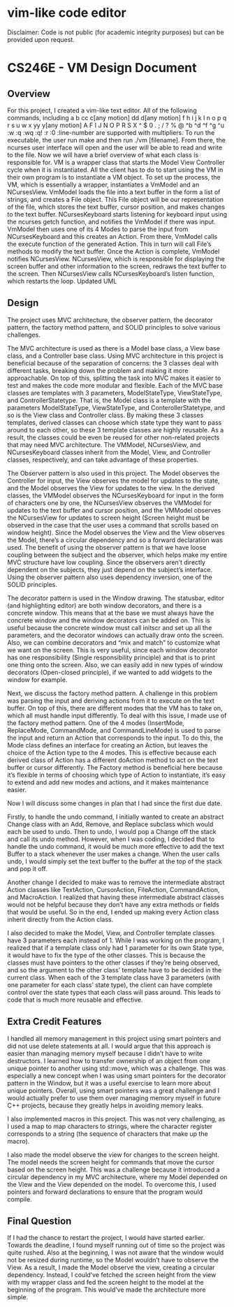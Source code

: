 # vim-like code editor

Disclaimer: Code is not public (for academic integrity purposes) but can be provided upon request.

# CS246E - VM Design Document

## Overview
For this project, I created a vim-like text editor. All of the following commands, including
a b cc c[any motion] dd d[any motion] f h i j k l n o p q r s u w x yy y[any motion] A F I J N O P R S X ^ $ 0 . ; / ? % @ ^b ^d ^f ^g ^u :w :q :wq :q! :r :0 :line-number
are supported with multipliers.
To run the executable, the user run make and then run ./vm [filename]. From there, the ncurses user interface will open and the user will be able to read and write to the file.
Now we will have a brief overview of what each class is responsible for. VM is a wrapper class that starts the Model View Controller cycle when it is instantiated. All the client has to do to start using the VM in their own program is to instantiate a VM object. To set up the process, the VM, which is essentially a wrapper, instantiates a VmModel and an NCursesView. VmModel loads the file into a text buffer in the form a list of strings, and creates a File object. This File object will be our representation of the file, which stores the text buffer, cursor position, and makes changes to the text buffer.
NCursesKeyboard starts listening for keyboard input using the ncurses getch function, and notifies the VmModel if there was input. VmModel then uses one of its 4 Modes to parse the input from NCursesKeyboard and this creates an Action. From there, VmModel calls the execute function of the generated Action. This in turn will call File’s methods to modify the text buffer. Once the Action is complete, VmModel notifies NCursesView. NCursesView, which is responsible for displaying the screen buffer and other information to the screen, redraws the text buffer to the screen. Then NCursesView calls NCursesKeyboard’s listen function, which restarts the loop.
Updated UML

## Design
The project uses MVC architecture, the observer pattern, the decorator pattern, the factory method pattern, and SOLID principles to solve various challenges.

The MVC architecture is used as there is a Model base class, a View base class, and a Controller base class. Using MVC architecture in this project is beneficial because of the separation of concerns: the 3 classes deal with different tasks, breaking down the problem and making it more approachable. On top of this, splitting the task into MVC makes it easier to test and makes the code more modular and flexible.
Each of the MVC base classes are templates with 3 parameters, ModelStateType, ViewStateType, and ControllerStatetype. That is, the Model class is a template with the parameters ModelStateType, ViewStateType, and ConterollerStatetype, and so is the View class and Controller class. By making these 3 classes templates, derived classes can choose which state type they want to pass around to each other, so these 3 template classes are highly reusable. As a result, the classes could be even be reused for other non-related projects that may need MVC architecture.
The VMModel, NCursesView, and NCursesKeyboard classes inherit from the Model, View, and Controller classes, respectively, and can take advantage of these properties.

The Observer pattern is also used in this project. The Model observes the Controller for input, the View observes the model for updates to the state, and the Model observes the View for updates to the view. In the derived classes, the VMModel observes the NCursesKeyboard for input in the form of characters one by one, the NCursesView observes the VMModel for updates to the text buffer and cursor position, and the VMModel observes the NCursesView for updates to screen height (Screen height must be observed in the case that the user uses a command that scrolls based on window height). Since the Model observes the View and the View observes the Model, there’s a circular dependency and so a forward declaration was used.
The benefit of using the observer pattern is that we have loose coupling between the subject and the observer, which helps make my entire MVC structure have low coupling. Since the observers aren’t directly dependent on the subjects, they just depend on the subject’s interface. Using the observer pattern also uses dependency inversion, one of the SOLID principles.

The decorator pattern is used in the Window drawing. The statusbar, editor (and highlighting editor) are both window decorators, and there is a concrete window. This means that at the base we must always have the concrete window and the window decorators can be added on. This is useful because the concrete window must call initscr and set up all the parameters, and the decorator windows can actually draw onto the screen. Also, we can combine decorators and “mix and match” to customize what we want on the screen. This is very useful, since each window decorator has one responsibility (Single responsibility principle) and that is to print one thing onto the screen. Also, we can easily add in new types of window decorators (Open-closed principle), if we wanted to add widgets to the window for example. 

Next, we discuss the factory method pattern. A challenge in this problem was parsing the input and deriving actions from it to execute on the text buffer. On top of this, there are different modes that the VM has to take on, which all must handle input differently. To deal with this issue, I made use of the factory method pattern. One of the 4 modes (InsertMode, ReplaceMode, CommandMode, and CommandLineMode) is used to parse the input and return an Action that corresponds to the input. To do this, the Mode class defines an interface for creating an Action, but leaves the choice of the Action type to the 4 modes. This is effective because each derived class of Action has a different doAction method to act on the text buffer or cursor differently.
The Factory method is beneficial here because it’s flexible in terms of choosing which type of Action to instantiate, it’s easy to extend and add new modes and actions, and it makes maintenance easier.


Now I will discuss some changes in plan that I had since the first due date.

Firstly, to handle the undo command, I initially wanted to create an abstract Change class with an Add, Remove, and Replace subclass which would each be used to undo. Then to undo, I would pop a Change off the stack and call its undo method. However, when I was coding, I decided that to handle the undo command, it would be much more effective to add the text Buffer to a stack whenever the user makes a change. When the user calls undo, I would simply set the text buffer to the buffer at the top of the stack and pop it off.

Another change I decided to make was to remove the intermediate abstract Action classes like TextAction, CursorAction, FileAction, CommandAction, and MacroAction. I realized that having these intermediate abstract classes would not be helpful because they don’t have any extra methods or fields that would be useful. So in the end, I ended up making every Action class inherit directly from the Action class.

I also decided to make the Model, View, and Controller template classes have 3 parameters each instead of 1. While I was working on the program, I realized that if a template class only had 1 parameter for its own State type, it would have to fix the type of the other classes. This is because the classes must have pointers to the other classes if they’re being observed, and so the argument to the other class’ template have to be decided in the current class. When each of the 3 template class have 3 parameters (with one parameter for each class’ state type), the client can have complete control over the state types that each class will pass around. This leads to code that is much more reusable and effective.

## Extra Credit Features
I handled all memory management in this project using smart pointers and did not use delete statements at all. I would argue that this approach is easier than managing memory myself because I didn’t have to write destructors. I learned how to transfer ownership of an object from one unique pointer to another using std::move, which was a challenge. This was especially a new concept when I was using smart pointers for the decorator pattern in the Window, but it was a useful exercise to learn more about unique pointers. Overall, using smart pointers was a great challenge and I would actually prefer to use them over managing memory myself in future C++ projects, because they greatly helps in avoiding memory leaks.

I also implemented macros in this project. This was not very challenging, as I used a map to map characters to strings, where the character register corresponds to a string (the sequence of characters that make up the macro).

I also made the model observe the view for changes to the screen height. The model needs the screen height for commands that move the cursor based on the screen height. This was a challenge because it introduced a circular dependency in my MVC architecture, where my Model depended on the View and the View depended on the model. To overcome this, I used pointers and forward declarations to ensure that the program would compile.
## Final Question
If I had the chance to restart the project, I would have started earlier. Towards the deadline, I found myself running out of time so the project was quite rushed. Also at the beginning, I was not aware that the window would not be resized during runtime, so the Model wouldn’t have to observe the View. As a result, I made the Model observe the view, creating a circular dependency. Instead, I could’ve fetched the screen height from the view with my wrapper class and fed the screen height to the model at the beginning of the program. This would’ve made the architecture more simple.
